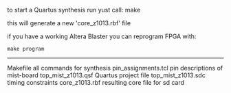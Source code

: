 to start a Quartus synthesis run yust call:
make

this will generate a new 'core_z1013.rbf' file

if you have a working Altera Blaster you can reprogram FPGA with:
```
make program
```


<file>                  <remarks>
-------------------     ---------
Makefile                all commands for synthesis
pin_assignments.tcl     pin descriptions of mist-board
top_mist_z1013.qsf      Quartus project file
top_mist_z1013.sdc      timing constraints
core_z1013.rbf          resulting core file for sd card
